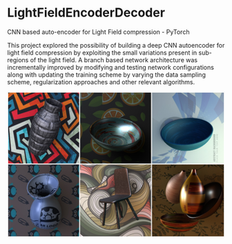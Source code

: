 # LightFieldEncoderDecoder
CNN based auto-encoder for Light Field compression - PyTorch

This project explored the possibility of building a deep CNN autoencoder for light field compression by exploiting the small variations present in sub-regions of the light field. A branch based network architecture was incrementally improved by modifying and testing network configurations along with updating the training scheme by varying the data sampling scheme, regularization approaches and other relevant algorithms.

![Image](https://github.com/bwijerat/LightFieldEncoderDecoder/blob/main/Report/media/LF_collage.jpg)
